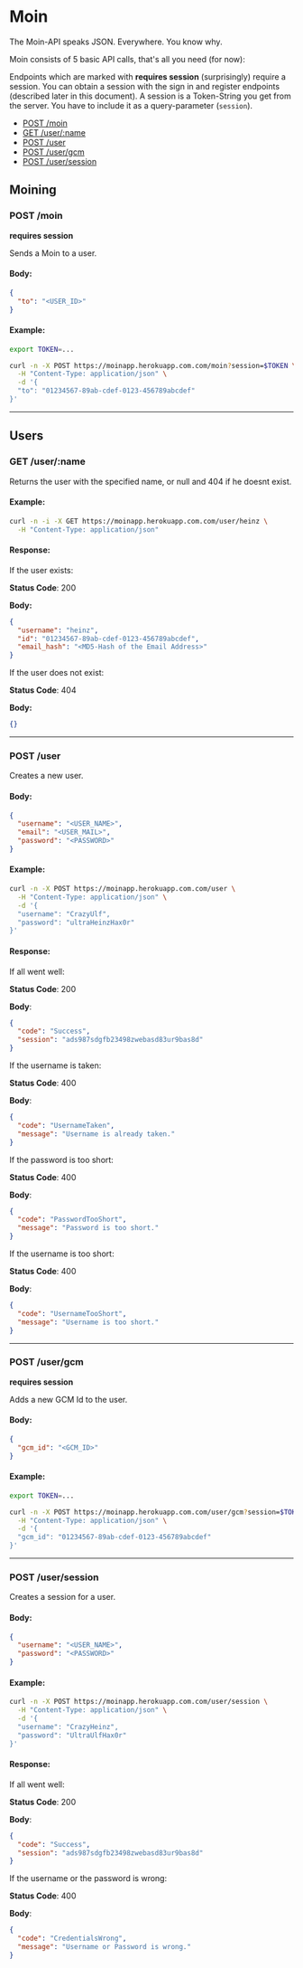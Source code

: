 # Moin

The Moin-API speaks JSON. Everywhere. You know why.

Moin consists of 5 basic API calls, that's all you need (for now):

Endpoints which are marked with **requires session** (surprisingly) require a session. You can obtain a session with the sign in and register endpoints (described later in this document).
A session is a Token-String you get from the server. You have to include it as a query-parameter (`session`).

* [POST /moin](#post-moin)
* [GET /user/:name](#get-username)
* [POST /user](#post-user)
* [POST /user/gcm](#post-usergcm)
* [POST /user/session](#post-usersession)

## Moining

### POST /moin
**requires session**

Sends a Moin to a user.

#### Body:
```json
{
  "to": "<USER_ID>"
}
```

#### Example:
```bash
export TOKEN=...

curl -n -X POST https://moinapp.herokuapp.com.com/moin?session=$TOKEN \
  -H "Content-Type: application/json" \
  -d '{
  "to": "01234567-89ab-cdef-0123-456789abcdef"
}'

```
---

## Users

### GET /user/:name

Returns the user with the specified name, or null and 404 if he doesnt exist.

#### Example:

```bash
curl -n -i -X GET https://moinapp.herokuapp.com.com/user/heinz \
  -H "Content-Type: application/json"

```

#### Response:

If the user exists:

**Status Code**: 200

**Body:**
```json
{
  "username": "heinz",
  "id": "01234567-89ab-cdef-0123-456789abcdef",
  "email_hash": "<MD5-Hash of the Email Address>"
}
```

If the user does not exist:

**Status Code**: 404

**Body:**
```json
{}
```

---

### POST /user

Creates a new user.

#### Body:
```json
{
  "username": "<USER_NAME>",
  "email": "<USER_MAIL>",
  "password": "<PASSWORD>"
}

```
#### Example:

```bash
curl -n -X POST https://moinapp.herokuapp.com.com/user \
  -H "Content-Type: application/json" \
  -d '{
  "username": "CrazyUlf",
  "password": "ultraHeinzHax0r"
}'

```

#### Response:
If all went well:

**Status Code**: 200

**Body**:
```json
{
  "code": "Success",
  "session": "ads987sdgfb23498zwebasd83ur9bas8d"
}
```

If the username is taken:

**Status Code**: 400

**Body**:
```json
{
  "code": "UsernameTaken",
  "message": "Username is already taken." 
}
```

If the password is too short:

**Status Code**: 400

**Body**:
```json
{
  "code": "PasswordTooShort",
  "message": "Password is too short." 
}
```

If the username is too short:

**Status Code**: 400

**Body**:
```json
{
  "code": "UsernameTooShort",
  "message": "Username is too short." 
}
```
---
### POST /user/gcm
**requires session**

Adds a new GCM Id to the user.

#### Body:
```json
{
  "gcm_id": "<GCM_ID>"
}
```

#### Example:
```bash
export TOKEN=...

curl -n -X POST https://moinapp.herokuapp.com.com/user/gcm?session=$TOKEN \
  -H "Content-Type: application/json" \
  -d '{
  "gcm_id": "01234567-89ab-cdef-0123-456789abcdef"
}'

```

---
### POST /user/session

Creates a session for a user.

#### Body:
```json
{
  "username": "<USER_NAME>",
  "password": "<PASSWORD>"  
}
```

#### Example:
```bash
curl -n -X POST https://moinapp.herokuapp.com.com/user/session \
  -H "Content-Type: application/json" \
  -d '{
  "username": "CrazyHeinz",
  "password": "UltraUlfHax0r"
}'

```

#### Response:
If all went well:

**Status Code**: 200

**Body**:
```json
{
  "code": "Success",
  "session": "ads987sdgfb23498zwebasd83ur9bas8d"
}
```

If the username or the password is wrong:

**Status Code**: 400

**Body**:
```json
{
  "code": "CredentialsWrong",
  "message": "Username or Password is wrong." 
}
```
